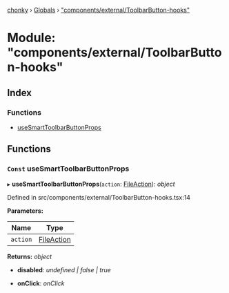 [chonky](../README.md) › [Globals](../globals.md) › ["components/external/ToolbarButton-hooks"](_components_external_toolbarbutton_hooks_.md)

# Module: "components/external/ToolbarButton-hooks"

## Index

### Functions

* [useSmartToolbarButtonProps](_components_external_toolbarbutton_hooks_.md#const-usesmarttoolbarbuttonprops)

## Functions

### `Const` useSmartToolbarButtonProps

▸ **useSmartToolbarButtonProps**(`action`: [FileAction](../interfaces/_typedef_.fileaction.md)): *object*

Defined in src/components/external/ToolbarButton-hooks.tsx:14

**Parameters:**

Name | Type |
------ | ------ |
`action` | [FileAction](../interfaces/_typedef_.fileaction.md) |

**Returns:** *object*

* **disabled**: *undefined | false | true*

* **onClick**: *onClick*
